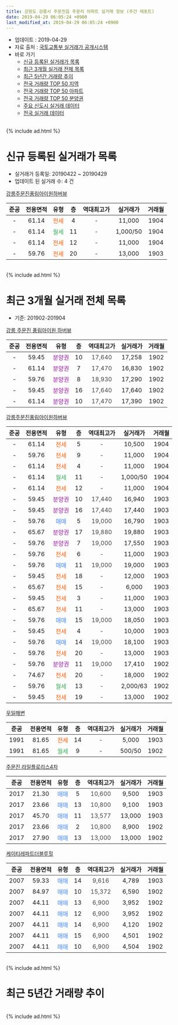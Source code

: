 ```yaml
---
title: 강원도 강릉시 주문진읍 주문리 아파트 실거래 정보 (주간 레포트)
date: 2019-04-29 06:05:24 +0900
last_modified_at: 2019-04-29 06:05:24 +0900
---
```


* 업데이트 : 2019-04-29
* 자료 출처 : [국토교통부 실거래가 공개시스템](http://rt.molit.go.kr)
* 바로 가기
    * [신규 등록된 실거래가 목록](#신규-등록된-실거래가-목록)
    * [최근 3개월 실거래 전체 목록](#최근-3개월-실거래-전체-목록)
    * [최근 5년간 거래량 추이](#최근-5년간-거래량-추이)
    * [전국 거래량 TOP 50 지역](https://inasie.github.io/apt-trade-info/최근-3개월-전국에서-가장-거래가-많이-발생한-지역)
    * [전국 거래량 TOP 50 아파트](https://inasie.github.io/apt-trade-info/최근-3개월-전국에서-가장-거래가-많이-발생한-아파트)
    * [전국 거래량 TOP 50 분양권](https://inasie.github.io/apt-trade-info/최근-3개월-전국에서-가장-거래가-많이-발생한-분양권)
    * [주요 신도시 실거래 데이터](https://inasie.github.io/apt-trade-info/주요-신도시)
    * [전국 실거래 데이터](https://inasie.github.io/apt-trade-info/전국)
<br>
{% include ad.html %}
<br>

# 신규 등록된 실거래가 목록
* 실거래가 등록일: 20190422 ~ 20190429
* 업데이트 된 실거래 수: 4 건


[강릉주문진풍림아이원하버뷰](https://search.naver.com/search.naver?query=%EA%B0%95%EC%9B%90%EB%8F%84+%EA%B0%95%EB%A6%89%EC%8B%9C+%EC%A3%BC%EB%AC%B8%EC%A7%84%EC%9D%8D+%EC%A3%BC%EB%AC%B8%EB%A6%AC+%EA%B0%95%EB%A6%89%EC%A3%BC%EB%AC%B8%EC%A7%84%ED%92%8D%EB%A6%BC%EC%95%84%EC%9D%B4%EC%9B%90%ED%95%98%EB%B2%84%EB%B7%B0)

|준공|전용면적|유형|층|역대최고가|실거래가|거래월|
|:---:|:---:|:---:|:---:|:---:|:---:|:---:|
|-|61.14|<span style="color:#ff5a00">전세</span>|4|<span style="color:#444444">-</span>|11,000|1904|
|-|61.14|<span style="color:#34a853">월세</span>|11|<span style="color:#444444">-</span>|1,000/50|1904|
|-|61.14|<span style="color:#ff5a00">전세</span>|12|<span style="color:#444444">-</span>|11,000|1904|
|-|59.76|<span style="color:#ff5a00">전세</span>|20|<span style="color:#444444">-</span>|13,000|1903|


<br>
{% include ad.html %}
<br>

# 최근 3개월 실거래 전체 목록
* 기준: 201902-201904


[강릉 주문진 풍림아이원 하버뷰](https://search.naver.com/search.naver?query=%EA%B0%95%EC%9B%90%EB%8F%84+%EA%B0%95%EB%A6%89%EC%8B%9C+%EC%A3%BC%EB%AC%B8%EC%A7%84%EC%9D%8D+%EC%A3%BC%EB%AC%B8%EB%A6%AC+%EA%B0%95%EB%A6%89+%EC%A3%BC%EB%AC%B8%EC%A7%84+%ED%92%8D%EB%A6%BC%EC%95%84%EC%9D%B4%EC%9B%90+%ED%95%98%EB%B2%84%EB%B7%B0)

|준공|전용면적|유형|층|역대최고가|실거래가|거래월|
|:---:|:---:|:---:|:---:|:---:|:---:|:---:|
|-|59.45|<span style="color:#9C11A5">분양권</span>|10|<span style="color:#444444">17,640</span>|17,258|1902|
|-|61.14|<span style="color:#9C11A5">분양권</span>|7|<span style="color:#444444">17,470</span>|16,830|1902|
|-|59.76|<span style="color:#9C11A5">분양권</span>|8|<span style="color:#444444">18,930</span>|17,290|1902|
|-|59.45|<span style="color:#9C11A5">분양권</span>|16|<span style="color:#444444">17,640</span>|17,640|1902|
|-|61.14|<span style="color:#9C11A5">분양권</span>|10|<span style="color:#444444">17,470</span>|17,390|1902|

[강릉주문진풍림아이원하버뷰](https://search.naver.com/search.naver?query=%EA%B0%95%EC%9B%90%EB%8F%84+%EA%B0%95%EB%A6%89%EC%8B%9C+%EC%A3%BC%EB%AC%B8%EC%A7%84%EC%9D%8D+%EC%A3%BC%EB%AC%B8%EB%A6%AC+%EA%B0%95%EB%A6%89%EC%A3%BC%EB%AC%B8%EC%A7%84%ED%92%8D%EB%A6%BC%EC%95%84%EC%9D%B4%EC%9B%90%ED%95%98%EB%B2%84%EB%B7%B0)

|준공|전용면적|유형|층|역대최고가|실거래가|거래월|
|:---:|:---:|:---:|:---:|:---:|:---:|:---:|
|-|61.14|<span style="color:#ff5a00">전세</span>|5|<span style="color:#444444">-</span>|10,500|1904|
|-|59.76|<span style="color:#ff5a00">전세</span>|9|<span style="color:#444444">-</span>|11,000|1904|
|-|61.14|<span style="color:#ff5a00">전세</span>|4|<span style="color:#444444">-</span>|11,000|1904|
|-|61.14|<span style="color:#34a853">월세</span>|11|<span style="color:#444444">-</span>|1,000/50|1904|
|-|61.14|<span style="color:#ff5a00">전세</span>|12|<span style="color:#444444">-</span>|11,000|1904|
|-|59.45|<span style="color:#9C11A5">분양권</span>|10|<span style="color:#444444">17,440</span>|16,940|1903|
|-|59.45|<span style="color:#9C11A5">분양권</span>|16|<span style="color:#444444">17,440</span>|17,440|1903|
|-|59.76|<span style="color:#4285f3">매매</span>|5|<span style="color:#444444">19,000</span>|16,790|1903|
|-|65.67|<span style="color:#9C11A5">분양권</span>|17|<span style="color:#444444">19,880</span>|19,880|1903|
|-|59.76|<span style="color:#9C11A5">분양권</span>|7|<span style="color:#444444">19,000</span>|17,550|1903|
|-|59.76|<span style="color:#ff5a00">전세</span>|6|<span style="color:#444444">-</span>|11,000|1903|
|-|59.76|<span style="color:#4285f3">매매</span>|11|<span style="color:#444444">19,000</span>|19,000|1903|
|-|59.45|<span style="color:#ff5a00">전세</span>|18|<span style="color:#444444">-</span>|12,000|1903|
|-|65.67|<span style="color:#ff5a00">전세</span>|15|<span style="color:#444444">-</span>|6,000|1903|
|-|59.45|<span style="color:#ff5a00">전세</span>|3|<span style="color:#444444">-</span>|11,000|1903|
|-|65.67|<span style="color:#ff5a00">전세</span>|11|<span style="color:#444444">-</span>|13,000|1903|
|-|59.76|<span style="color:#4285f3">매매</span>|15|<span style="color:#444444">19,000</span>|18,050|1903|
|-|59.45|<span style="color:#ff5a00">전세</span>|4|<span style="color:#444444">-</span>|10,000|1903|
|-|59.76|<span style="color:#4285f3">매매</span>|14|<span style="color:#444444">19,000</span>|18,100|1903|
|-|59.76|<span style="color:#ff5a00">전세</span>|20|<span style="color:#444444">-</span>|13,000|1903|
|-|59.76|<span style="color:#9C11A5">분양권</span>|11|<span style="color:#444444">19,000</span>|17,410|1902|
|-|74.67|<span style="color:#ff5a00">전세</span>|20|<span style="color:#444444">-</span>|18,000|1902|
|-|59.76|<span style="color:#34a853">월세</span>|13|<span style="color:#444444">-</span>|2,000/63|1902|
|-|59.45|<span style="color:#ff5a00">전세</span>|19|<span style="color:#444444">-</span>|13,000|1902|

[우일해변](https://search.naver.com/search.naver?query=%EA%B0%95%EC%9B%90%EB%8F%84+%EA%B0%95%EB%A6%89%EC%8B%9C+%EC%A3%BC%EB%AC%B8%EC%A7%84%EC%9D%8D+%EC%A3%BC%EB%AC%B8%EB%A6%AC+%EC%9A%B0%EC%9D%BC%ED%95%B4%EB%B3%80)

|준공|전용면적|유형|층|역대최고가|실거래가|거래월|
|:---:|:---:|:---:|:---:|:---:|:---:|:---:|
|1991|81.65|<span style="color:#ff5a00">전세</span>|14|<span style="color:#444444">-</span>|5,000|1903|
|1991|81.65|<span style="color:#34a853">월세</span>|9|<span style="color:#444444">-</span>|500/50|1902|

[주문진 라일플로리스4차](https://search.naver.com/search.naver?query=%EA%B0%95%EC%9B%90%EB%8F%84+%EA%B0%95%EB%A6%89%EC%8B%9C+%EC%A3%BC%EB%AC%B8%EC%A7%84%EC%9D%8D+%EC%A3%BC%EB%AC%B8%EB%A6%AC+%EC%A3%BC%EB%AC%B8%EC%A7%84+%EB%9D%BC%EC%9D%BC%ED%94%8C%EB%A1%9C%EB%A6%AC%EC%8A%A44%EC%B0%A8)

|준공|전용면적|유형|층|역대최고가|실거래가|거래월|
|:---:|:---:|:---:|:---:|:---:|:---:|:---:|
|2017|21.30|<span style="color:#4285f3">매매</span>|5|<span style="color:#444444">10,600</span>|9,500|1903|
|2017|23.66|<span style="color:#4285f3">매매</span>|13|<span style="color:#444444">10,800</span>|9,100|1903|
|2017|45.70|<span style="color:#4285f3">매매</span>|11|<span style="color:#444444">13,577</span>|13,000|1903|
|2017|23.66|<span style="color:#4285f3">매매</span>|2|<span style="color:#444444">10,800</span>|8,900|1902|
|2017|27.90|<span style="color:#4285f3">매매</span>|13|<span style="color:#444444">13,000</span>|13,000|1902|

[케이티레파트더블루힐](https://search.naver.com/search.naver?query=%EA%B0%95%EC%9B%90%EB%8F%84+%EA%B0%95%EB%A6%89%EC%8B%9C+%EC%A3%BC%EB%AC%B8%EC%A7%84%EC%9D%8D+%EC%A3%BC%EB%AC%B8%EB%A6%AC+%EC%BC%80%EC%9D%B4%ED%8B%B0%EB%A0%88%ED%8C%8C%ED%8A%B8%EB%8D%94%EB%B8%94%EB%A3%A8%ED%9E%90)

|준공|전용면적|유형|층|역대최고가|실거래가|거래월|
|:---:|:---:|:---:|:---:|:---:|:---:|:---:|
|2007|59.33|<span style="color:#4285f3">매매</span>|14|<span style="color:#444444">9,616</span>|4,789|1903|
|2007|84.97|<span style="color:#4285f3">매매</span>|10|<span style="color:#444444">15,372</span>|6,590|1902|
|2007|44.11|<span style="color:#4285f3">매매</span>|13|<span style="color:#444444">6,900</span>|3,952|1902|
|2007|44.11|<span style="color:#4285f3">매매</span>|12|<span style="color:#444444">6,900</span>|3,952|1902|
|2007|44.11|<span style="color:#4285f3">매매</span>|14|<span style="color:#444444">6,900</span>|4,120|1902|
|2007|44.11|<span style="color:#4285f3">매매</span>|15|<span style="color:#444444">6,900</span>|4,501|1902|
|2007|44.11|<span style="color:#4285f3">매매</span>|10|<span style="color:#444444">6,900</span>|4,504|1902|


<br>
{% include ad.html %}
<br>

# 최근 5년간 거래량 추이


<div style="width:100%;">
    <canvas id="deal_progress" height="200"></canvas>
</div>

<script>
new Chart(document.getElementById("deal_progress"), {
    type: 'line',
    data: {
        labels: ['201404','201405','201406','201407','201408','201409','201410','201411','201412','201501','201502','201503','201504','201505','201506','201507','201508','201509','201510','201511','201512','201601','201602','201603','201604','201605','201606','201607','201608','201609','201610','201611','201612','201701','201702','201703','201704','201705','201706','201707','201708','201709','201710','201711','201712','201801','201802','201803','201804','201805','201806','201807','201808','201809','201810','201811','201812','201901','201902','201903','201904'],
        datasets: [{
            label: '매매',
            pointRadius: 1,
            data: [3, 4, 1, 1, 3, 1, 2, 0, 0, 3, 1, 3, 2, 3, 1, 3, 2, 7, 0, 2, 2, 2, 2, 1, 0, 1, 1, 0, 2, 1, 4, 0, 1, 0, 0, 2, 0, 2, 1, 2, 0, 1, 1, 0, 0, 2, 1, 6, 4, 6, 5, 6, 4, 1, 6, 8, 5, 21, 14, 12, 0],
            borderColor: "rgba(255, 201, 14, 1)",
            backgroundColor: "rgba(255, 201, 14, 0.5)",
            fill: false,
            lineTension: 0
        },{
            label: '전월세',
            pointRadius: 1,
            data: [0, 0, 0, 0, 1, 0, 0, 0, 0, 1, 0, 0, 1, 0, 0, 0, 0, 0, 1, 1, 0, 1, 0, 0, 1, 0, 0, 0, 0, 1, 0, 0, 1, 0, 0, 1, 2, 0, 0, 0, 0, 1, 0, 1, 0, 0, 0, 1, 0, 1, 0, 0, 0, 0, 0, 0, 1, 1, 4, 8, 5],
            borderColor: "rgba(0, 141, 185, 1)",
            backgroundColor: "rgba(0, 141, 185, 0.5)",
            fill: false,
            lineTension: 0
        }
        ]
    },
    options: {
        responsive: true,
        title: {
            display: false
        },
        tooltips: {
            mode: 'index',
            intersect: false
        },
        hover: {
            mode: 'nearest',
            intersect: true
        },
        scales: {
            xAxes: [{
                display: true,
                scaleLabel: {
                    display: true,
                    labelString: '년/월'
                }
            }],
            yAxes: [{
                display: true,
                ticks: {
                    suggestedMin: 0,
                },
                scaleLabel: {
                    display: true,
                    labelString: '실거래 수'
                }
            }]
        }
    }
});

</script>


<br>
{% include ad.html %}
<br>

